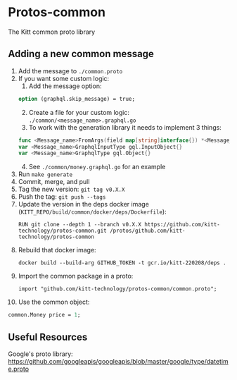 # Protos-common

The Kitt common proto library

## Adding a new common message
1. Add the message to `./common.proto`
2. If you want some custom logic:
   1. Add the message option:
    ```protobuf
    option (graphql.skip_message) = true;
    ```
   2. Create a file for your custom logic: `./common/<message_name>.graphql.go`
   3. To work with the generation library it needs to implement 3 things:
    ```go
    func <Message_name>FromArgs(field map[string]interface{}) *<Message_name> {}
    var <Message_name>GraphqlInputType gql.InputObject{}
    var <Message_name>GraphqlType gql.Object{}
    ```
   4. See `./common/money.graphql.go` for an example
3. Run `make generate`
4. Commit, merge, and pull
5. Tag the new version: `git tag v0.X.X`
6. Push the tag: `git push --tags`
7. Update the version in the deps docker image (`KITT_REPO/build/common/docker/deps/Dockerfile`):
   ```
   RUN git clone --depth 1 --branch v0.X.X https://github.com/kitt-technology/protos-common.git /protos/github.com/kitt-technology/protos-common
   ```
8. Rebuild that docker image:
   ```
   docker build --build-arg GITHUB_TOKEN -t gcr.io/kitt-220208/deps .
   ```
9. Import the common package in a proto:
   ```
   import "github.com/kitt-technology/protos-common/common.proto";
   ```
10. Use the common object:
   ```protobuf
   common.Money price = 1;
   ```


## Useful Resources
Google's proto library:
https://github.com/googleapis/googleapis/blob/master/google/type/datetime.proto
